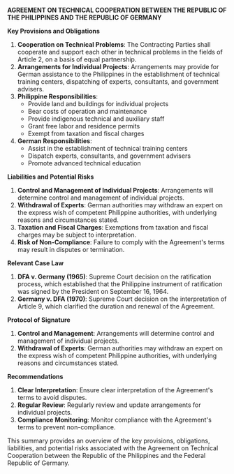 **AGREEMENT ON TECHNICAL COOPERATION BETWEEN THE REPUBLIC OF THE PHILIPPINES AND THE REPUBLIC OF GERMANY**

**Key Provisions and Obligations**

1. **Cooperation on Technical Problems**: The Contracting Parties shall cooperate and support each other in technical problems in the fields of Article 2, on a basis of equal partnership.
2. **Arrangements for Individual Projects**: Arrangements may provide for German assistance to the Philippines in the establishment of technical training centers, dispatching of experts, consultants, and government advisers.
3. **Philippine Responsibilities**:
	* Provide land and buildings for individual projects
	* Bear costs of operation and maintenance
	* Provide indigenous technical and auxiliary staff
	* Grant free labor and residence permits
	* Exempt from taxation and fiscal charges
4. **German Responsibilities**:
	* Assist in the establishment of technical training centers
	* Dispatch experts, consultants, and government advisers
	* Promote advanced technical education

**Liabilities and Potential Risks**

1. **Control and Management of Individual Projects**: Arrangements will determine control and management of individual projects.
2. **Withdrawal of Experts**: German authorities may withdraw an expert on the express wish of competent Philippine authorities, with underlying reasons and circumstances stated.
3. **Taxation and Fiscal Charges**: Exemptions from taxation and fiscal charges may be subject to interpretation.
4. **Risk of Non-Compliance**: Failure to comply with the Agreement's terms may result in disputes or termination.

**Relevant Case Law**

1. **DFA v. Germany (1965)**: Supreme Court decision on the ratification process, which established that the Philippine instrument of ratification was signed by the President on September 16, 1964.
2. **Germany v. DFA (1970)**: Supreme Court decision on the interpretation of Article 9, which clarified the duration and renewal of the Agreement.

**Protocol of Signature**

1. **Control and Management**: Arrangements will determine control and management of individual projects.
2. **Withdrawal of Experts**: German authorities may withdraw an expert on the express wish of competent Philippine authorities, with underlying reasons and circumstances stated.

**Recommendations**

1. **Clear Interpretation**: Ensure clear interpretation of the Agreement's terms to avoid disputes.
2. **Regular Review**: Regularly review and update arrangements for individual projects.
3. **Compliance Monitoring**: Monitor compliance with the Agreement's terms to prevent non-compliance.

This summary provides an overview of the key provisions, obligations, liabilities, and potential risks associated with the Agreement on Technical Cooperation between the Republic of the Philippines and the Federal Republic of Germany.